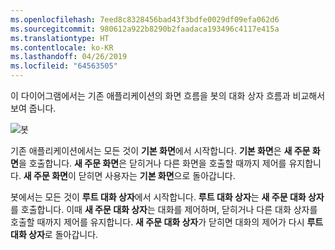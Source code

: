 ```yaml
---
ms.openlocfilehash: 7eed8c8328456bad43f3bdfe0029df09efa062d6
ms.sourcegitcommit: 980612a922b8290b2faadaca193496c4117e415a
ms.translationtype: HT
ms.contentlocale: ko-KR
ms.lasthandoff: 04/26/2019
ms.locfileid: "64563505"
---
```

이 다이어그램에서는 기존 애플리케이션의 화면 흐름을 봇의 대화 상자 흐름과 비교해서 보여 줍니다. 

![봇](~/media/designing-bots/core/dialogs-screens.png)

기존 애플리케이션에서는 모든 것이 **기본 화면**에서 시작합니다.
**기본 화면**은 **새 주문 화면**을 호출합니다.
**새 주문 화면**은 닫히거나 다른 화면을 호출할 때까지 제어를 유지합니다. **새 주문 화면**이 닫히면 사용자는 **기본 화면**으로 돌아갑니다.

봇에서는 모든 것이 **루트 대화 상자**에서 시작합니다. **루트 대화 상자**는 **새 주문 대화 상자**를 호출합니다. 이때 **새 주문 대화 상자**는 대화를 제어하며, 닫히거나 다른 대화 상자를 호출할 때까지 제어를 유지합니다. **새 주문 대화 상자**가 닫히면 대화의 제어가 다시 **루트 대화 상자**로 돌아갑니다.
